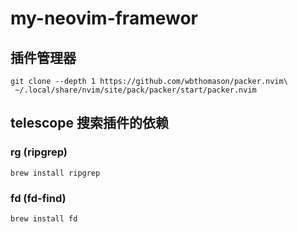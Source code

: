 # my-neovim-framewor

## 插件管理器

```
git clone --depth 1 https://github.com/wbthomason/packer.nvim\
 ~/.local/share/nvim/site/pack/packer/start/packer.nvim
```

## telescope 搜索插件的依赖

### rg (ripgrep)

```
brew install ripgrep
```

### fd (fd-find)

```
brew install fd
```
